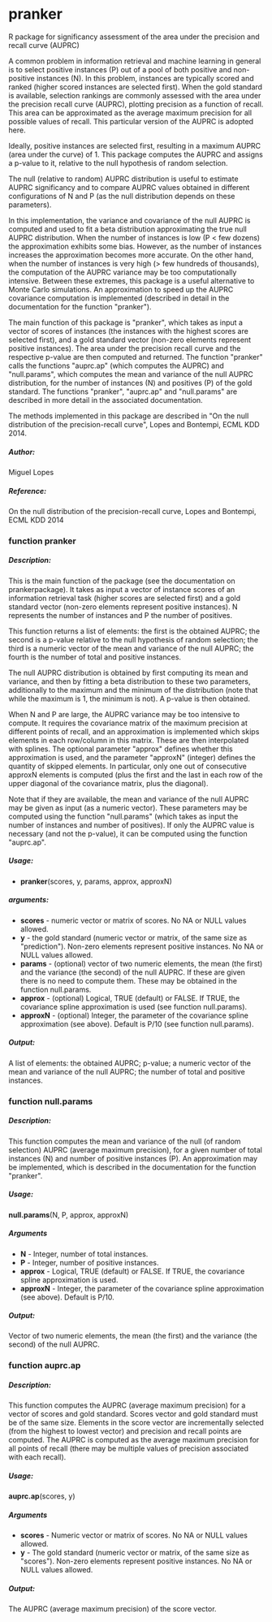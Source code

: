 # pranker
R package for significancy assessment of the area under the precision and recall curve (AUPRC)

A common problem in information retrieval and machine learning in general is to select positive instances (P) out of a pool of both positive and non-positive instances (N). In this problem, instances are typically scored and ranked (higher scored instances are selected first). When the gold standard is available, selection rankings are commonly assessed with the area under the precision recall curve (AUPRC), plotting precision as a function of recall. This area can be approximated as the average maximum precision for all possible values of recall. This particular version of the AUPRC is adopted here. 

Ideally, positive instances are selected first, resulting in a maximum AUPRC (area under the curve) of 1. This package computes the AUPRC and assigns a p-value to it, relative to the null hypothesis of random selection. 

The null (relative to random) AUPRC distribution is useful to estimate AUPRC significancy and to compare AUPRC values obtained in different configurations of N and P (as the null distribution depends on these parameters). 

In this implementation, the variance and covariance of the null AUPRC is computed and used to fit a beta distribution approximating the true null AUPRC distribution. When the number of instances is low (P < few dozens) the approximation exhibits some bias. However, as the number of instances increases the approximation becomes more accurate. On the other hand, when the number of instances is very high (> few hundreds of thousands), the computation of the AUPRC variance may be too computationally intensive. Between these extremes, this package is a useful alternative to Monte Carlo simulations. An approximation to speed up the AUPRC covariance computation is implemented (described in detail in the documentation for the function "pranker"). 

The main function of this package is "pranker", which takes as input a vector of scores of instances (the instances with the highest scores are selected first), and a gold standard vector (non-zero elements represent positive instances). The area under the precision recall curve and the respective p-value are then computed and returned. The function "pranker" calls the functions "auprc.ap" (which computes the AUPRC) and "null.params", which computes the mean and variance of the null AUPRC distribution, for the number of instances (N) and positives (P) of the gold standard. The functions "pranker", "auprc.ap" and "null.params" are described in more detail in the associated documentation.

The methods implemented in this package are described in "On the null distribution of the precision-recall curve", Lopes and Bontempi, ECML KDD 2014. 

##### Author: 
Miguel Lopes
##### Reference: 
On the null distribution of the precision-recall curve, Lopes and Bontempi, ECML KDD 2014

### function pranker
##### Description: 

This is the main function of the package (see the documentation on prankerpackage). It takes as input a vector of instance scores of an information retrieval task (higher scores are selected first) and a gold standard vector (non-zero elements represent positive instances). N represents the number of instances and P the number of positives. 

This function returns a list of elements: the first is the obtained AUPRC; the second is a p-value relative to the null hypothesis of random selection; the third is a numeric vector of the mean and variance of the null AUPRC; the fourth is the number of total and positive instances. 

The null AUPRC distribution is obtained by first computing its mean and variance, and then by fitting a beta distribution to these two parameters, additionally to the maximum and the minimum of the distribution (note that while the maximum is 1, the minimum is not). A p-value is then obtained. 

When N and P are large, the AUPRC variance may be too intensive to compute. It requires the covariance matrix of the maximum precision at different points of recall, and an approximation is implemented which skips elements in each row/column in this matrix. These are then interpolated with splines. The optional parameter "approx" defines whether this approximation is used, and the parameter "approxN" (integer) defines the quantity of skipped elements. In particular, only one out of consecutive approxN elements is computed (plus the first and the last in each row of the upper diagonal of the covariance matrix, plus the diagonal).  

Note that if they are available, the mean and variance of the null AUPRC may be given as input (as a numeric vector). These parameters may be computed using the function "null.params" (which takes as input the number of instances and number of positives). If only the AUPRC value is necessary (and not the p-value), it can be computed using the function "auprc.ap". 

#####  Usage:
* **pranker**(scores, y, params, approx, approxN)

#####  arguments:
* **scores** - numeric vector or matrix of scores. No NA or NULL values allowed. 
* **y** - the gold standard (numeric vector or matrix, of the same size as "prediction"). Non-zero elements represent positive instances. No NA or NULL values allowed. 
* **params** - (optional) vector of two numeric elements, the mean (the first) and the variance (the second) of the null AUPRC. If these are given there is no need to compute them. These may be obtained in the function null.params. 
* **approx** - (optional) Logical, TRUE (default) or FALSE. If TRUE, the covariance spline approximation is used (see function null.params). 
* **approxN** - (optional) Integer, the parameter of the covariance spline approximation (see above). Default is P/10 (see function null.params).

##### Output:
A list of elements: the obtained AUPRC; p-value; a numeric vector of the mean and variance of the null AUPRC; the number of total and positive instances. 

### function null.params
##### Description: 

This function computes the mean and variance of the null (of random selection) AUPRC (average maximum precision), for a given number of total instances (N) and number of positive instances (P). An approximation may be implemented, which is described in the documentation for the function "pranker". 

#####  Usage:
**null.params**(N, P, approx, approxN)

#####  Arguments
* **N** - Integer, number of total instances.  
* **P** - Integer, number of positive instances. 
* **approx** - Logical, TRUE (default) or FALSE. If TRUE, the covariance spline approximation is used. 
* **approxN** - Integer, the parameter of the covariance spline approximation (see above). Default is P/10. 

##### Output:
Vector of two numeric elements, the mean (the first) and the variance (the second) of the null AUPRC.

### function auprc.ap
##### Description: 

This function computes the AUPRC (average maximum precision) for a vector of scores and gold standard. Scores vector and gold standard must be of the same size. Elements in the score vector are incrementally selected (from the highest to lowest vector) and precision and recall points are computed. The AUPRC is computed as the average maximum precision for all points of recall (there may be multiple values of precision associated with each recall). 

#####  Usage:
**auprc.ap**(scores, y)

#####  Arguments
* **scores** - Numeric vector or matrix of scores. No NA or NULL values allowed. 
* **y** - The gold standard (numeric vector or matrix, of the same size as "scores"). Non-zero elements represent positive instances. No NA or NULL values allowed. 

##### Output:
The AUPRC (average maximum precision) of the score vector.  
